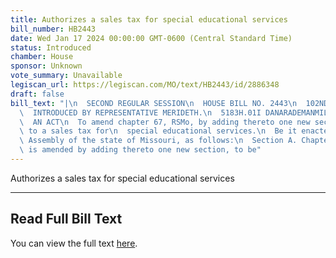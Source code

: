 ```yaml
---
title: Authorizes a sales tax for special educational services
bill_number: HB2443
date: Wed Jan 17 2024 00:00:00 GMT-0600 (Central Standard Time)
status: Introduced
chamber: House
sponsor: Unknown
vote_summary: Unavailable
legiscan_url: https://legiscan.com/MO/text/HB2443/id/2886348
draft: false
bill_text: "|\n  SECOND REGULAR SESSION\n  HOUSE BILL NO. 2443\n  102ND GENERAL ASSEMBLY\n\
  \  INTRODUCED BY REPRESENTATIVE MERIDETH.\n  5183H.01I DANARADEMANMILLER,ChiefClerk\n\
  \  AN ACT\n  To amend chapter 67, RSMo, by adding thereto one new section relating\
  \ to a sales tax for\n  special educational services.\n  Be it enacted by the General\
  \ Assembly of the state of Missouri, as follows:\n  Section A. Chapter 67, RSMo,\
  \ is amended by adding thereto one new section, to be"
---
```

Authorizes a sales tax for special educational services

---

## Read Full Bill Text

You can view the full text [here](https://legiscan.com/MO/text/HB2443/id/2886348).
